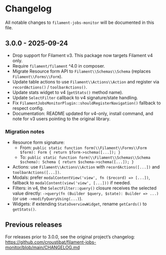 # Changelog

All notable changes to `filament-jobs-monitor` will be documented in this file.

## 3.0.0 - 2025-09-24

- Drop support for Filament v3. This package now targets Filament v4 only.
- Require `filament/filament` ^4.0 in composer.
- Migrate Resource form API to `Filament\\Schemas\\Schema` (replaces `Filament\\Forms\\Form`).
- Update table actions to use `Filament\\Actions\\Action` and register via `recordActions()` / `toolbarActions()`.
- Update stats widget to v4 (`getStats()` method name).
- Update `SelectFilter` callback to v4 signature/state handling.
- Fix `FilamentJobsMonitorPlugin::shouldRegisterNavigation()` fallback to respect config.
- Documentation: README updated for v4-only, install command, and note for v3 users pointing to the original library.

### Migration notes

- Resource form signature:
  - From: `public static function form(\\Filament\\Forms\\Form $form): Form { return $form->schema([...]); }`
  - To: `public static function form(\\Filament\\Schemas\\Schema $schema): Schema { return $schema->schema([...]); }`
- Actions: use `Filament\\Actions\\Action` with `recordActions([...])` and `toolbarActions([...])`.
- Modals: prefer `modalContentView('view', fn ($record) => [...])`, fallback to `modalContent(view('view', [...]))` if needed.
- Filters: in v4, the `SelectFilter::query()` closure receives the selected value directly: `->query(fn (Builder $query, $state): Builder => ...)` (or use `->modifyQueryUsing(...)`).
- Widgets: if extending `StatsOverviewWidget`, rename `getCards()` to `getStats()`.

## Previous releases

For releases prior to 3.0.0, see the original project’s changelog:
https://github.com/croustibat/filament-jobs-monitor/blob/main/CHANGELOG.md
